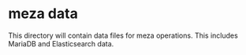 # meza data

This directory will contain data files for meza operations. This includes MariaDB and Elasticsearch data.
